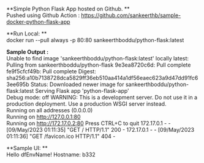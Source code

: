 **Simple Python Flask App hosted on Github. **
<br> Pushed using Github Action : https://github.com/sankeerthb/sample-docker-python-flask-app

**Run Local: **
<br> docker run --pull always -p 80:80 sankeerthboddu/python-flask:latest

**Sample Output :** 
<br> Unable to find image 'sankeerthboddu/python-flask:latest' locally latest: Pulling from sankeerthboddu/python-flask 9e3ea8720c6d: Pull complete fe9f5cfcf49b: Pull complete Digest: sha256:a10b7138728dca5829ff36eb510aa414a1df56eaec623a9d47dd91fc63ee695b Status: Downloaded newer image for sankeerthboddu/python-flask:latest
Serving Flask app 'python-flask-app'
<br> Debug mode: off WARNING: This is a development server. Do not use it in a production deployment. Use a production WSGI server instead.
<br> Running on all addresses (0.0.0.0)
<br> Running on http://127.0.0.1:80
<br> Running on http://172.17.0.2:80 Press CTRL+C to quit 172.17.0.1 - - [09/May/2023 01:11:35] "GET / HTTP/1.1" 200 - 172.17.0.1 - - [09/May/2023 01:11:36] "GET /favicon.ico HTTP/1.1" 404 -

**Sample UI: **
<br> Hello dfEnvName! Hostname: b332
